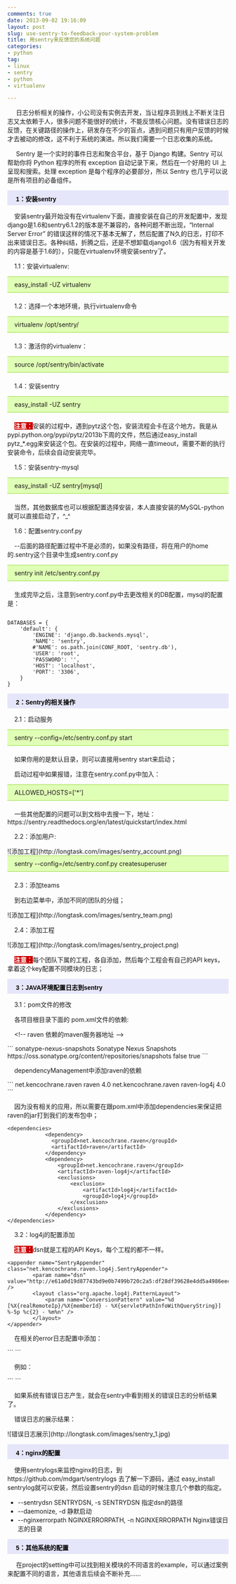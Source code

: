```yaml
---
comments: true
date: 2013-09-02 19:16:09
layout: post
slug: use-sentry-to-feedback-your-system-problem
title: 用sentry来反馈您的系统问题
categories:
- python
tag:
- linux
- sentry
- python
- virtualenv

---
```

 
<p> &nbsp;&nbsp;&nbsp;&nbsp; 日志分析相关的操作，小公司没有实例去开发，当让程序员到线上不断关注日志又太依赖于人，很多问题不能很好的统计，不能反馈核心问题。没有错误日志的反馈，在关键路径的操作上，研发存在不少的盲点，遇到问题只有用户反馈的时候才去被动的修改，这不利于系统的演进。所以我们需要一个日志收集的系统。</p>
<p> &nbsp;&nbsp;&nbsp;&nbsp; Sentry 是一个实时的事件日志和聚合平台，基于 Django 构建。Sentry 可以帮助你将 Python 程序的所有 exception 自动记录下来，然后在一个好用的 UI 上呈现和搜索。处理 exception 是每个程序的必要部分，所以 Sentry 也几乎可以说是所有项目的必备组件。</p>
<p style="background-color: rgb(230, 230, 250); height: 25px; width: 100%; padding-top: 9px; font-family: arial,helvetica,sans-serif; font-size: 14px; color: rgb(0, 0, 0);"><span style="font-size:14px;"><strong>&nbsp;&nbsp;&nbsp;&nbsp; 1：安装sentry  
</strong></span></p>
<p> &nbsp;&nbsp;&nbsp;&nbsp;安装sentry最开始没有在virtualenv下面，直接安装在自己的开发配置中，发现django是1.6和sentry6.1.2的版本是不兼容的，各种问题不断出现，“Internal Server Error” 的错误这样的情况下基本无解了，然后配置了N久的日志，打印不出来错误日志。各种纠结，折腾之后，还是不想卸载django1.6（因为有相关开发的内容是基于1.6的），只能在virtualenv环境安装sentry了。</p>

<p> &nbsp;&nbsp;&nbsp;&nbsp;1.1：安装virtualenv:</p>

<div style="border-top: 1px solid rgb(148, 218, 58); border-bottom: 1px solid rgb(148, 218, 58); padding: 9px 0pt 9px 16px; background-color: rgb(224, 255, 182);">
easy_install -UZ virtualenv
</div>
<p style="padding-top:6px;"> &nbsp;&nbsp;&nbsp;&nbsp;1.2：选择一个本地环境，执行virtualenv命令</p>
<div style="border-top: 1px solid rgb(148, 218, 58); border-bottom: 1px solid rgb(148, 218, 58); padding: 9px 0pt 9px 16px; background-color: rgb(224, 255, 182);">
virtualenv /opt/sentry/
</div>
<p style="padding-top:6px;"> &nbsp;&nbsp;&nbsp;&nbsp;1.3：激活你的virtualenv：</p>
<div style="border-top: 1px solid rgb(148, 218, 58); border-bottom: 1px solid rgb(148, 218, 58); padding: 9px 0pt 9px 16px; background-color: rgb(224, 255, 182);">
source /opt/sentry/bin/activate
</div>

<p style="padding-top:6px;"> &nbsp;&nbsp;&nbsp;&nbsp;1.4：安装sentry</p>
<div style="border-top: 1px solid rgb(148, 218, 58); border-bottom: 1px solid rgb(148, 218, 58); padding: 9px 0pt 9px 16px; background-color: rgb(224, 255, 182);">
easy_install -UZ sentry
</div>

<p style="padding-top:6px;"> &nbsp;&nbsp;&nbsp;&nbsp;<b style="background-color:#cc0000;color:#fff;">注意：</b>安装的过程中，遇到pytz这个包，安装流程会卡在这个地方。我是从pypi.python.org/pypi/pytz/2013b下周的文件，然后通过easy_install pytz_*.egg来安装这个包。在安装的过程中，网络一直timeout，需要不断的执行安装命令，后续会自动安装完毕。</p>

<p> &nbsp;&nbsp;&nbsp;&nbsp;1.5：安装sentry-mysql</p>

<div style="border-top: 1px solid rgb(148, 218, 58); border-bottom: 1px solid rgb(148, 218, 58); padding: 9px 0pt 9px 16px; background-color: rgb(224, 255, 182);">
easy_install -UZ sentry[mysql]
</div>

<p style="padding-top:6px;"> &nbsp;&nbsp;&nbsp;&nbsp;当然，其他数据库也可以根据配置选择安装，本人直接安装的MySQL-python就可以直接启动了，^_^</p>
<p> &nbsp;&nbsp;&nbsp;&nbsp;1.6：配置sentry.conf.py</p>
<p> &nbsp;&nbsp;&nbsp;&nbsp;--后面的路径配置过程中不是必须的，如果没有路径，将在用户的home的.sentry这个目录中生成sentry.conf.py</p>

<div style="border-top: 1px solid rgb(148, 218, 58); border-bottom: 1px solid rgb(148, 218, 58); padding: 9px 0pt 9px 16px; background-color: rgb(224, 255, 182);">
sentry init /etc/sentry.conf.py
</div>
<p style="padding-top:6px;"> &nbsp;&nbsp;&nbsp;&nbsp;生成完毕之后，注意到sentry.conf.py中去更改相关的DB配置，mysql的配置是：</p>

<div>
<pre><code>
DATABASES = {
    'default': {
        'ENGINE': 'django.db.backends.mysql',
        'NAME': 'sentry',
        #'NAME': os.path.join(CONF_ROOT, 'sentry.db'),
        'USER': 'root',
        'PASSWORD': '',
        'HOST': 'localhost',
        'PORT': '3306',
    }
}
</code></pre>
</div>

<p style="background-color: rgb(230, 230, 250); height: 25px; width: 100%; padding-top: 9px; font-family: arial,helvetica,sans-serif; font-size: 14px; color: rgb(0, 0, 0);"><span style="font-size:14px;"><strong>&nbsp;&nbsp;&nbsp;&nbsp; 2：Sentry的相关操作 
</strong></span></p>

<p> &nbsp;&nbsp;&nbsp;&nbsp;2.1：启动服务</p>

<div style="border-top: 1px solid rgb(148, 218, 58); border-bottom: 1px solid rgb(148, 218, 58); padding: 9px 0pt 9px 16px; background-color: rgb(224, 255, 182);">
sentry --config=/etc/sentry.conf.py start
</div>

<p style="padding-top:6px;"> &nbsp;&nbsp;&nbsp;&nbsp;如果你用的是默认目录，则可以直接用sentry start来启动；</p>
<p> &nbsp;&nbsp;&nbsp;&nbsp;启动过程中如果报错，注意在sentry.conf.py中加入：</p>
<div style="border-top: 1px solid rgb(148, 218, 58); border-bottom: 1px solid rgb(148, 218, 58); padding: 9px 0pt 9px 16px; background-color: rgb(224, 255, 182);">
ALLOWED_HOSTS=['*'] 
</div>
<p style="padding-top:6px;"> &nbsp;&nbsp;&nbsp;&nbsp;一些其他配置的问题可以到文档中去搜一下，地址：
https://sentry.readthedocs.org/en/latest/quickstart/index.html</p>

<p> &nbsp;&nbsp;&nbsp;&nbsp;2.2：添加用户:</p>
![添加工程](http://longtask.com/images/sentry_account.png)
<div style="border-top: 1px solid rgb(148, 218, 58); border-bottom: 1px solid rgb(148, 218, 58); padding: 9px 0pt 9px 16px; background-color: rgb(224, 255, 182);">
sentry --config=/etc/sentry.conf.py createsuperuser
</div>


<p style="padding-top:6px;"> &nbsp;&nbsp;&nbsp;&nbsp;2.3：添加teams</p>
<p> &nbsp;&nbsp;&nbsp;&nbsp;到右边菜单中，添加不同的团队的分组；</p>
![添加工程](http://longtask.com/images/sentry_team.png)

<p> &nbsp;&nbsp;&nbsp;&nbsp;2.4：添加工程</p>
![添加工程](http://longtask.com/images/sentry_project.png)
<p> &nbsp;&nbsp;&nbsp;&nbsp;<b style="background-color:#cc0000;color:#fff;">注意：</b>每个团队下属的工程，各自添加，然后每个工程会有自己的API keys，拿着这个key配置不同模块的日志；</p>

<p style="background-color: rgb(230, 230, 250); height: 25px; width: 100%; padding-top: 9px; font-family: arial,helvetica,sans-serif; font-size: 14px; color: rgb(0, 0, 0);"><span style="font-size:14px;"><strong>&nbsp;&nbsp;&nbsp;&nbsp; 3：JAVA环境配置日志到sentry
</strong></span></p>
<p> &nbsp;&nbsp;&nbsp;&nbsp;3.1：pom文件的修改</p>
<p> &nbsp;&nbsp;&nbsp;&nbsp;各项目根目录下面的 pom.xml文件的依赖:</p>
<p>&nbsp;&nbsp;&nbsp;&nbsp;&lt;!-- raven 依赖的maven服务器地址 --&gt;</p>
```
<repositories>
        <repository>
            <id>sonatype-nexus-snapshots</id>
            <name>Sonatype Nexus Snapshots</name>
            <url>https://oss.sonatype.org/content/repositories/snapshots</url>
            <releases>
                <enabled>false</enabled>
            </releases>
            <snapshots>
                <enabled>true</enabled>
            </snapshots>
        </repository>
</repositories>
```
<p> &nbsp;&nbsp;&nbsp;&nbsp;dependencyManagement中添加raven的依赖 </p>
```
<dependency>
	<groupId>net.kencochrane.raven</groupId>
	<artifactId>raven</artifactId>
	<version>4.0</version>
</dependency>
<dependency>
	<groupId>net.kencochrane.raven</groupId>
	<artifactId>raven-log4j</artifactId>
	<version>4.0</version>
</dependency>
```
<p> &nbsp;&nbsp;&nbsp;&nbsp;因为没有相关的应用，所以需要在跟pom.xml中添加dependencies来保证把raven的jar打到我们的发布包中；</p>

```
<dependencies>
            <dependency>
              <groupId>net.kencochrane.raven</groupId>
              <artifactId>raven</artifactId>
            </dependency>
            <dependency>
                <groupId>net.kencochrane.raven</groupId>
                <artifactId>raven-log4j</artifactId>
                <exclusions>
                    <exclusion>
                        <artifactId>log4j</artifactId>
                        <groupId>log4j</groupId>
                    </exclusion>
                </exclusions>
            </dependency>
</dependencies>
```
<p> &nbsp;&nbsp;&nbsp;&nbsp;3.2：log4j的配置添加</p>

<p> &nbsp;&nbsp;&nbsp;&nbsp;<b style="background-color:#cc0000;color:#fff;">注意：</b>dsn就是工程的API Keys，每个工程的都不一样。</p>

```
<appender name="SentryAppender" class="net.kencochrane.raven.log4j.SentryAppender">
        <param name="dsn" value="http://e61a0d19d87743bd9e0b7499b720c2a5:df28df39628e4dd5a4986eecf4923851@192.168.100.11:9000/1" />
        <layout class="org.apache.log4j.PatternLayout">
            <param name="ConversionPattern" value="%d [%X{realRemoteIp}/%X{memberId} - %X{servletPathInfoWithQueryString}] %-5p %c{2} - %m%n" />
        </layout>
</appender>
```
<p> &nbsp;&nbsp;&nbsp;&nbsp;在相关的error日志配置中添加：</p>
```
<appender-ref ref="SentryAppender" />
```

<p> &nbsp;&nbsp;&nbsp;&nbsp;例如：</p>
```
<logger name="com.okhqb.canvas" additivity="false">
        <level value="INFO" />
        <appender-ref ref="CANVAS-DEFAULT-APPENDER" />
        <appender-ref ref="ERROR-APPENDER" />
        <appender-ref ref="SentryAppender" />
</logger>
```
<p> &nbsp;&nbsp;&nbsp;&nbsp;如果系统有错误日志产生，就会在sentry中看到相关的错误日志的分析结果了。</p>

<p> &nbsp;&nbsp;&nbsp;&nbsp;错误日志的展示结果：
</p>
![错误日志展示](http://longtask.com/images/sentry_1.jpg)

<p style="background-color: rgb(230, 230, 250); height: 25px; width: 100%; padding-top: 9px; font-family: arial,helvetica,sans-serif; font-size: 14px; color: rgb(0, 0, 0);"><span style="font-size:14px;"><strong>&nbsp;&nbsp;&nbsp;&nbsp; 4：nginx的配置
</strong></span></p>

<p> &nbsp;&nbsp;&nbsp;&nbsp;使用sentrylogs来监控nginx的日志，到https://github.com/mdgart/sentrylogs 去了解一下源码，通过 easy_install sentrylog就可以安装，然后设置sentry的dsn 启动的时候注意几个参数的指定。
<ul>
<li>--sentrydsn SENTRYDSN, -s SENTRYDSN   指定dsn的路径</li>
<li>--daemonize, -d 静默启动</li>
<li>--nginxerrorpath NGINXERRORPATH, -n NGINXERRORPATH   Nginx错误日志的目录</li>
</ul>
 </p>
<p style="background-color: rgb(230, 230, 250); height: 25px; width: 100%; padding-top: 9px; font-family: arial,helvetica,sans-serif; font-size: 14px; color: rgb(0, 0, 0);"><span style="font-size:14px;"><strong>&nbsp;&nbsp;&nbsp;&nbsp; 5：其他系统的配置
</strong></span></p>

<p> &nbsp;&nbsp;&nbsp;&nbsp; 在project的setting中可以找到相关模块的不同语言的example，可以通过案例来配置不同的语言，其他语言后续会不断补充……</p>
<p> &nbsp;&nbsp;&nbsp;&nbsp; </p>
<p> &nbsp;&nbsp;&nbsp;&nbsp; </p>
<p> &nbsp;&nbsp;&nbsp;&nbsp; </p>


